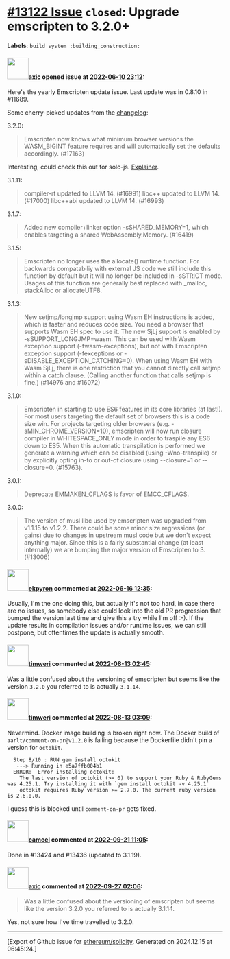 # [\#13122 Issue](https://github.com/ethereum/solidity/issues/13122) `closed`: Upgrade emscripten to 3.2.0+
**Labels**: `build system :building_construction:`


#### <img src="https://avatars.githubusercontent.com/u/20340?v=4" width="50">[axic](https://github.com/axic) opened issue at [2022-06-10 23:12](https://github.com/ethereum/solidity/issues/13122):

Here's the yearly Emscripten update issue. Last update was in 0.8.10 in #11689.

Some cherry-picked updates from the [changelog](https://github.com/emscripten-core/emscripten/blob/main/ChangeLog.md):

3.2.0:
> Emscripten now knows what minimum browser versions the WASM_BIGINT feature requires and will automatically set the defaults accordingly. (#17163)

Interesting, could check this out for solc-js. [Explainer](https://v8.dev/features/wasm-bigint).

3.1.11:
> compiler-rt updated to LLVM 14. (#16991)
> libc++ updated to LLVM 14. (#17000)
> libc++abi updated to LLVM 14. (#16993)

3.1.7:
> Added new compiler+linker option -sSHARED_MEMORY=1, which enables targeting a shared WebAssembly.Memory. (#16419)

3.1.5:
> Emscripten no longer uses the allocate() runtime function. For backwards compatabiliy with external JS code we still include this function by default but it will no longer be included in -sSTRICT mode. Usages of this function are generally best replaced with _malloc, stackAlloc or allocateUTF8.

3.1.3:
> New setjmp/longjmp support using Wasm EH instructions is added, which is faster and reduces code size. You need a browser that supports Wasm EH spec to use it. The new SjLj support is enabled by -sSUPPORT_LONGJMP=wasm. This can be used with Wasm exception support (-fwasm-exceptions), but not with Emscripten exception support (-fexceptions or -sDISABLE_EXCEPTION_CATCHING=0). When using Wasm EH with Wasm SjLj, there is one restriction that you cannot directly call setjmp within a catch clause. (Calling another function that calls setjmp is fine.) (#14976 and #16072)

3.1.0:
> Emscripten in starting to use ES6 features in its core libraries (at last!). For most users targeting the default set of browsers this is a code size win. For projects targeting older browsers (e.g. -sMIN_CHROME_VERSION=10), emscripten will now run closure compiler in WHITESPACE_ONLY mode in order to traspile any ES6 down to ES5. When this automatic transpilation is performed we generate a warning which can be disabled (using -Wno-transpile) or by explicitly opting in-to or out-of closure using --closure=1 or --closure=0. (#15763).

3.0.1:
> Deprecate EMMAKEN_CFLAGS is favor of EMCC_CFLAGS.

3.0.0:
> The version of musl libc used by emscripten was upgraded from v1.1.15 to v1.2.2. There could be some minor size regressions (or gains) due to changes in upstream musl code but we don't expect anything major. Since this is a fairly substantial change (at least internally) we are bumping the major version of Emscripten to 3. (#13006)

#### <img src="https://avatars.githubusercontent.com/u/1347491?v=4" width="50">[ekpyron](https://github.com/ekpyron) commented at [2022-06-16 12:35](https://github.com/ethereum/solidity/issues/13122#issuecomment-1157609755):

Usually, I'm the one doing this, but actually it's not too hard, in case there are no issues, so somebody else could look into the old PR progression that bumped the version last time and give this a try while I'm off :-).
If the update results in compilation issues and/or runtime issues, we can still postpone, but oftentimes the update is actually smooth.

#### <img src="https://avatars.githubusercontent.com/u/9196362?u=154113f5ba742f00f85069b182e0f89c75019637&v=4" width="50">[timweri](https://github.com/timweri) commented at [2022-08-13 02:45](https://github.com/ethereum/solidity/issues/13122#issuecomment-1213637709):

Was a little confused about the versioning of emscripten but seems like the version `3.2.0` you referred to is actually `3.1.14`.

#### <img src="https://avatars.githubusercontent.com/u/9196362?u=154113f5ba742f00f85069b182e0f89c75019637&v=4" width="50">[timweri](https://github.com/timweri) commented at [2022-08-13 03:09](https://github.com/ethereum/solidity/issues/13122#issuecomment-1213640747):

Nevermind. Docker image building is broken right now. The Docker build of `aarlt/comment-on-pr@v1.2.0` is failing because the Dockerfile didn't pin a version for `octokit`.
```
  Step 8/10 : RUN gem install octokit
   ---> Running in e5a7ffb004b1
  ERROR:  Error installing octokit:
  	The last version of octokit (>= 0) to support your Ruby & RubyGems was 4.25.1. Try installing it with `gem install octokit -v 4.25.1`
  	octokit requires Ruby version >= 2.7.0. The current ruby version is 2.6.0.0.
```

I guess this is blocked until `comment-on-pr` gets fixed.

#### <img src="https://avatars.githubusercontent.com/u/137030?v=4" width="50">[cameel](https://github.com/cameel) commented at [2022-09-21 11:05](https://github.com/ethereum/solidity/issues/13122#issuecomment-1253546623):

Done in #13424 and #13436 (updated to 3.1.19).

#### <img src="https://avatars.githubusercontent.com/u/20340?v=4" width="50">[axic](https://github.com/axic) commented at [2022-09-27 02:06](https://github.com/ethereum/solidity/issues/13122#issuecomment-1258869928):

> Was a little confused about the versioning of emscripten but seems like the version 3.2.0 you referred to is actually 3.1.14.

Yes, not sure how I've time travelled to 3.2.0.


-------------------------------------------------------------------------------



[Export of Github issue for [ethereum/solidity](https://github.com/ethereum/solidity). Generated on 2024.12.15 at 06:45:24.]
